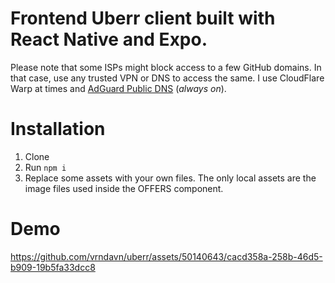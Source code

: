 # Frontend Uberr client built with React Native and Expo.
Please note that some ISPs might block access to a few GitHub domains. In that case, use any trusted VPN or DNS to access the same. I use CloudFlare Warp at times and [AdGuard Public DNS](https://adguard-dns.io/en/public-dns.html) (_always on_).
# Installation
1. Clone
2. Run `npm i`
3. Replace some assets with your own files. The only local assets are the image files used inside the OFFERS component.
# Demo
https://github.com/vrndavn/uberr/assets/50140643/cacd358a-258b-46d5-b909-19b5fa33dcc8
